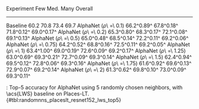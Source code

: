 Experiment                      Few        Med.        Many     Overall
-----------------------  ----------  ----------  ----------  ----------
Baseline                       60.2        70.8        73.4        69.7
AlphaNet (_ρ_\ =\ 0.1)   66.2^0.89^  67.8^0.18^  71.8^0.12^  69.0^0.17^
AlphaNet (_ρ_\ =\ 0.2)   65.3^0.80^  68.3^0.17^  72.1^0.08^  69.1^0.13^
AlphaNet (_ρ_\ =\ 0.5)   65.0^0.48^  68.5^0.14^  72.2^0.11^  69.2^0.06^
AlphaNet (_ρ_\ =\ 0.75)  64.2^0.52^  68.8^0.16^  72.5^0.11^  69.2^0.05^
AlphaNet (_ρ_\ =\ 1)     63.4^1.00^  69.0^0.19^  72.6^0.09^  69.2^0.17^
AlphaNet (_ρ_\ =\ 1.25)  63.0^0.69^  69.3^0.21^  72.7^0.09^  69.3^0.14^
AlphaNet (_ρ_\ =\ 1.5)   62.4^0.94^  69.5^0.12^  72.8^0.06^  69.3^0.16^
AlphaNet (_ρ_\ =\ 1.75)  61.6^0.92^  69.6^0.13^  72.9^0.07^  69.2^0.14^
AlphaNet (_ρ_\ =\ 2)     61.3^0.62^  69.8^0.10^  73.0^0.09^  69.3^0.11^

: Top-5 accuracy for AlphaNet using 5 randomly chosen neighbors, with \acs{LWS} baseline on Places-LT. {#tbl:randomnns_placeslt_resnet152_lws_top5}
